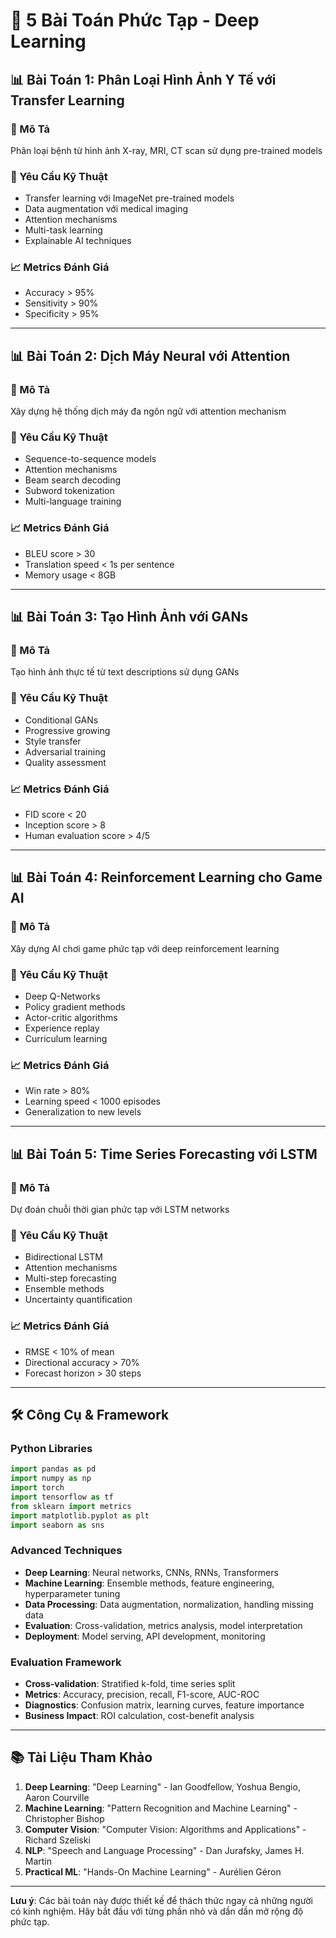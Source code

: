 # 🎯 5 Bài Toán Phức Tạp - Deep Learning

## 📊 Bài Toán 1: Phân Loại Hình Ảnh Y Tế với Transfer Learning

### 🎯 Mô Tả
Phân loại bệnh từ hình ảnh X-ray, MRI, CT scan sử dụng pre-trained models

### 🔧 Yêu Cầu Kỹ Thuật
- Transfer learning với ImageNet pre-trained models
- Data augmentation với medical imaging
- Attention mechanisms
- Multi-task learning
- Explainable AI techniques

### 📈 Metrics Đánh Giá
- Accuracy > 95%
- Sensitivity > 90%
- Specificity > 95%

---

## 📊 Bài Toán 2: Dịch Máy Neural với Attention

### 🎯 Mô Tả
Xây dựng hệ thống dịch máy đa ngôn ngữ với attention mechanism

### 🔧 Yêu Cầu Kỹ Thuật
- Sequence-to-sequence models
- Attention mechanisms
- Beam search decoding
- Subword tokenization
- Multi-language training

### 📈 Metrics Đánh Giá
- BLEU score > 30
- Translation speed < 1s per sentence
- Memory usage < 8GB

---

## 📊 Bài Toán 3: Tạo Hình Ảnh với GANs

### 🎯 Mô Tả
Tạo hình ảnh thực tế từ text descriptions sử dụng GANs

### 🔧 Yêu Cầu Kỹ Thuật
- Conditional GANs
- Progressive growing
- Style transfer
- Adversarial training
- Quality assessment

### 📈 Metrics Đánh Giá
- FID score < 20
- Inception score > 8
- Human evaluation score > 4/5

---

## 📊 Bài Toán 4: Reinforcement Learning cho Game AI

### 🎯 Mô Tả
Xây dựng AI chơi game phức tạp với deep reinforcement learning

### 🔧 Yêu Cầu Kỹ Thuật
- Deep Q-Networks
- Policy gradient methods
- Actor-critic algorithms
- Experience replay
- Curriculum learning

### 📈 Metrics Đánh Giá
- Win rate > 80%
- Learning speed < 1000 episodes
- Generalization to new levels

---

## 📊 Bài Toán 5: Time Series Forecasting với LSTM

### 🎯 Mô Tả
Dự đoán chuỗi thời gian phức tạp với LSTM networks

### 🔧 Yêu Cầu Kỹ Thuật
- Bidirectional LSTM
- Attention mechanisms
- Multi-step forecasting
- Ensemble methods
- Uncertainty quantification

### 📈 Metrics Đánh Giá
- RMSE < 10% of mean
- Directional accuracy > 70%
- Forecast horizon > 30 steps

---

## 🛠️ Công Cụ & Framework

### Python Libraries
```python
import pandas as pd
import numpy as np
import torch
import tensorflow as tf
from sklearn import metrics
import matplotlib.pyplot as plt
import seaborn as sns
```

### Advanced Techniques
- **Deep Learning**: Neural networks, CNNs, RNNs, Transformers
- **Machine Learning**: Ensemble methods, feature engineering, hyperparameter tuning
- **Data Processing**: Data augmentation, normalization, handling missing data
- **Evaluation**: Cross-validation, metrics analysis, model interpretation
- **Deployment**: Model serving, API development, monitoring

### Evaluation Framework
- **Cross-validation**: Stratified k-fold, time series split
- **Metrics**: Accuracy, precision, recall, F1-score, AUC-ROC
- **Diagnostics**: Confusion matrix, learning curves, feature importance
- **Business Impact**: ROI calculation, cost-benefit analysis

---

## 📚 Tài Liệu Tham Khảo

1. **Deep Learning**: "Deep Learning" - Ian Goodfellow, Yoshua Bengio, Aaron Courville
2. **Machine Learning**: "Pattern Recognition and Machine Learning" - Christopher Bishop
3. **Computer Vision**: "Computer Vision: Algorithms and Applications" - Richard Szeliski
4. **NLP**: "Speech and Language Processing" - Dan Jurafsky, James H. Martin
5. **Practical ML**: "Hands-On Machine Learning" - Aurélien Géron

---

**Lưu ý**: Các bài toán này được thiết kế để thách thức ngay cả những người có kinh nghiệm. Hãy bắt đầu với từng phần nhỏ và dần dần mở rộng độ phức tạp.
